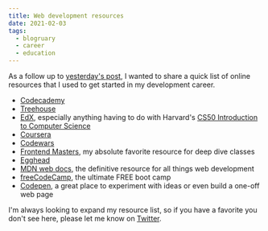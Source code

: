 ```yaml
---
title: Web development resources
date: 2021-02-03
tags:
  - blogruary
  - career
  - education
---
```


As a follow up to [yesterday's post](https://www.falldowngoboone.com/blog/on-changing-careers/), I wanted to share a quick list of online resources that I used to get started in my development career.

- [Codecademy](https://www.codecademy.com)
- [Treehouse](https://teamtreehouse.com)
- [EdX](https://www.edx.org), especially anything having to do with Harvard's [CS50 Introduction to Computer Science](https://www.edx.org/course/cs50s-introduction-to-computer-science)
- [Coursera](https://www.coursera.org)
- [Codewars](https://www.codewars.com)
- [Frontend Masters](https://frontendmasters.com), my absolute favorite resource for deep dive classes
- [Egghead](https://egghead.io)
- [MDN web docs](https://developer.mozilla.org/en-US/), the definitive resource for all things web development
- [freeCodeCamp](https://www.freecodecamp.org), the ultimate FREE boot camp
- [Codepen](https://codepen.io), a great place to experiment with ideas or even build a one-off web page

I'm always looking to expand my resource list, so if you have a favorite you don't see here, please let me know on [Twitter](https://twitter.com/therealboone).